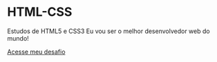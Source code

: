 # HTML-CSS
 Estudos de HTML5 e CSS3
Eu vou ser o melhor desenvolvedor web do mundo!


<a href="https://pedroguimaraesrosa.github.io/HTML-CSS/desafios/desafio%20modulo%202/projeto/android.html">Acesse meu desafio</a>